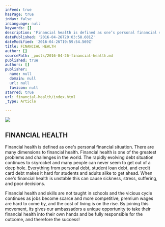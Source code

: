 ```yaml
---
inFeed: true
hasPage: true
inNav: false
inLanguage: null
keywords: []
description: 'Financial health is defined as one’s personal financial situation. There are many dimensions to financial health. Financial health is one of the greatest problems and challenges in the world. The rapidly evolving debt situation continues to skyrocket and many people can never seem to get out of a deep hole. Everything from personal debt, student loan debt, and credit card debt makes it hard for students and adults alike to get ahead. When one’s financial health is unstable this can cause sickness, stress, suffering, and poor decisions.'
datePublished: '2016-04-26T20:03:58.601Z'
dateModified: '2016-04-26T19:59:54.569Z'
title: FINANCIAL HEALTH
author: []
sourcePath: _posts/2016-04-26-financial-health.md
published: true
authors: []
publisher:
  name: null
  domain: null
  url: null
  favicon: null
starred: true
url: financial-health/index.html
_type: Article

---
```

![](https://the-grid-user-content.s3-us-west-2.amazonaws.com/7d5d5988-dba3-4821-a359-b2764a314e0a.jpg)

## FINANCIAL HEALTH

Financial health is defined as one's personal financial situation. There are many dimensions to financial health. Financial health is one of the greatest problems and challenges in the world. The rapidly evolving debt situation continues to skyrocket and many people can never seem to get out of a deep hole. Everything from personal debt, student loan debt, and credit card debt makes it hard for students and adults alike to get ahead. When one's financial health is unstable this can cause sickness, stress, suffering, and poor decisions.

Financial health and skills are not taught in schools and the vicious cycle continues as jobs become scarce and more competitive, premium wages are hard to come by, and the cost of living is on the rise. By joining this movement, its gives our ambassadors a unique opportunity to take their financial health into their own hands and be fully responsible for the outcome, and therefore the success!